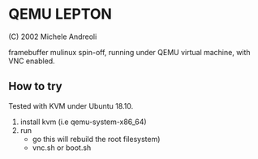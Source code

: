 QEMU LEPTON
=================

(C) 2002 Michele Andreoli

framebuffer mulinux spin-off, running under QEMU virtual machine, with VNC enabled.

How to try
----------

Tested with KVM under Ubuntu 18.10.

1. install kvm (i.e qemu-system-x86_64)
2. run
   -  go this will rebuild the root filesystem)
   -  vnc.sh or boot.sh
